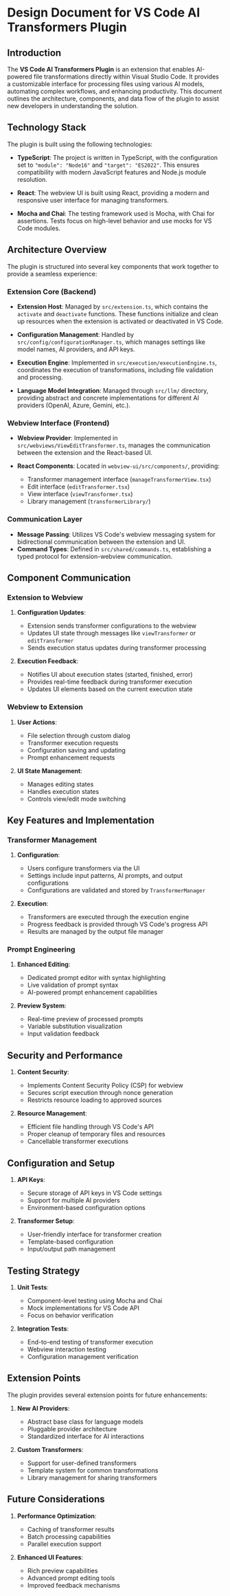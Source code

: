 # Design Document for VS Code AI Transformers Plugin

## Introduction

The **VS Code AI Transformers Plugin** is an extension that enables AI-powered file transformations directly within Visual Studio Code. It provides a customizable interface for processing files using various AI models, automating complex workflows, and enhancing productivity. This document outlines the architecture, components, and data flow of the plugin to assist new developers in understanding the solution.

## Technology Stack

The plugin is built using the following technologies:

- **TypeScript**: The project is written in TypeScript, with the configuration set to `"module": "Node16"` and `"target": "ES2022"`. This ensures compatibility with modern JavaScript features and Node.js module resolution.

- **React**: The webview UI is built using React, providing a modern and responsive user interface for managing transformers.

- **Mocha and Chai**: The testing framework used is Mocha, with Chai for assertions. Tests focus on high-level behavior and use mocks for VS Code modules.

## Architecture Overview

The plugin is structured into several key components that work together to provide a seamless experience:

### Extension Core (Backend)

- **Extension Host**: Managed by `src/extension.ts`, which contains the `activate` and `deactivate` functions. These functions initialize and clean up resources when the extension is activated or deactivated in VS Code.

- **Configuration Management**: Handled by `src/config/configurationManager.ts`, which manages settings like model names, AI providers, and API keys.

- **Execution Engine**: Implemented in `src/execution/executionEngine.ts`, coordinates the execution of transformations, including file validation and processing.

- **Language Model Integration**: Managed through `src/llm/` directory, providing abstract and concrete implementations for different AI providers (OpenAI, Azure, Gemini, etc.).

### Webview Interface (Frontend)

- **Webview Provider**: Implemented in `src/webviews/ViewEditTransformer.ts`, manages the communication between the extension and the React-based UI.

- **React Components**: Located in `webview-ui/src/components/`, providing:
    - Transformer management interface (`manageTransformerView.tsx`)
    - Edit interface (`editTransformer.tsx`)
    - View interface (`viewTransformer.tsx`)
    - Library management (`transformerLibrary/`)

### Communication Layer

- **Message Passing**: Utilizes VS Code's webview messaging system for bidirectional communication between the extension and UI.
- **Command Types**: Defined in `src/shared/commands.ts`, establishing a typed protocol for extension-webview communication.

## Component Communication

### Extension to Webview

1. **Configuration Updates**:

    - Extension sends transformer configurations to the webview
    - Updates UI state through messages like `viewTransformer` or `editTransformer`
    - Sends execution status updates during transformer processing

2. **Execution Feedback**:
    - Notifies UI about execution states (started, finished, error)
    - Provides real-time feedback during transformer execution
    - Updates UI elements based on the current execution state

### Webview to Extension

1. **User Actions**:

    - File selection through custom dialog
    - Transformer execution requests
    - Configuration saving and updating
    - Prompt enhancement requests

2. **UI State Management**:
    - Manages editing states
    - Handles execution states
    - Controls view/edit mode switching

## Key Features and Implementation

### Transformer Management

1. **Configuration**:

    - Users configure transformers via the UI
    - Settings include input patterns, AI prompts, and output configurations
    - Configurations are validated and stored by `TransformerManager`

2. **Execution**:
    - Transformers are executed through the execution engine
    - Progress feedback is provided through VS Code's progress API
    - Results are managed by the output file manager

### Prompt Engineering

1. **Enhanced Editing**:

    - Dedicated prompt editor with syntax highlighting
    - Live validation of prompt syntax
    - AI-powered prompt enhancement capabilities

2. **Preview System**:
    - Real-time preview of processed prompts
    - Variable substitution visualization
    - Input validation feedback

## Security and Performance

1. **Content Security**:

    - Implements Content Security Policy (CSP) for webview
    - Secures script execution through nonce generation
    - Restricts resource loading to approved sources

2. **Resource Management**:
    - Efficient file handling through VS Code's API
    - Proper cleanup of temporary files and resources
    - Cancellable transformer executions

## Configuration and Setup

1. **API Keys**:

    - Secure storage of API keys in VS Code settings
    - Support for multiple AI providers
    - Environment-based configuration options

2. **Transformer Setup**:
    - User-friendly interface for transformer creation
    - Template-based configuration
    - Input/output path management

## Testing Strategy

1. **Unit Tests**:

    - Component-level testing using Mocha and Chai
    - Mock implementations for VS Code API
    - Focus on behavior verification

2. **Integration Tests**:
    - End-to-end testing of transformer execution
    - Webview interaction testing
    - Configuration management verification

## Extension Points

The plugin provides several extension points for future enhancements:

1. **New AI Providers**:

    - Abstract base class for language models
    - Pluggable provider architecture
    - Standardized interface for AI interactions

2. **Custom Transformers**:
    - Support for user-defined transformers
    - Template system for common transformations
    - Library management for sharing transformers

## Future Considerations

1. **Performance Optimization**:

    - Caching of transformer results
    - Batch processing capabilities
    - Parallel execution support

2. **Enhanced UI Features**:
    - Rich preview capabilities
    - Advanced prompt editing tools
    - Improved feedback mechanisms
